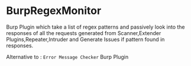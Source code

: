 # BurpRegexMonitor
Burp Plugin which take a list of regex patterns and passively look into the responses of all the requests generated from Scanner,Extender Plugins,Repeater,Intruder and Generate Issues if pattern found in responses.


Alternative to : `Error Message Checker` Burp Plugin
